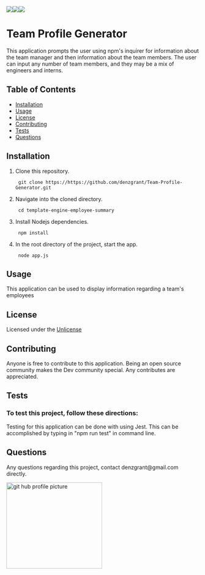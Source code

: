

<img src="https://img.shields.io/badge/Node-12.16.3-brightgreen"><img src="https://img.shields.io/badge/-JavaScript-brightgreen"><img src="https://img.shields.io/github/followers/denzgrant?label=follow&style=social">
       
  <h1>Team Profile Generator</h1>
  <p>This application prompts the user using npm's inquirer for information about the team manager and then information about the team members. The user can input any number of team members, and they may be a mix of engineers and interns.
</p>
  <h2>Table of Contents</h2>
  <ul> 
   <li><a href="#Installation">Installation</a></li> 
   <li><a href="#Usage">Usage</a></li>   
   <li><a href="#License">License</a></li>   
   <li><a href="#Contributing">Contributing</a></li>   
   <li><a href="#Tests">Tests</a></li>   
   <li><a href="#Questions">Questions</a></li>                         
  </ul>
  <h2 id="Installation">Installation</h2>                         
  <p>
  <ol>
<li>Clone this repository.<pre><code> git <span class="hljs-keyword">clone</span> <span class="hljs-title">https</span>://https://github.com/denzgrant/Team-Profile-Generator.git
</code></pre></li>
<li>Navigate into the cloned directory.<pre><code> cd <span class="hljs-keyword">template</span>-engine-employee-summary
</code></pre></li>
<li>Install Nodejs dependencies.<pre><code> npm <span class="hljs-keyword">install</span>
</code></pre></li>
<li>In the root directory of the project, start the app.<pre><code> <span class="hljs-keyword">node</span> <span class="hljs-title">app</span>.js
</code></pre></li>
</ol>
  <h2 id="Usage">Usage</h2>
  <p>This application can be used to display information regarding a team's employees</p> 
  <h2 id="License">License</h2>
  <p>Licensed under the <a href="./README.md">Unlicense</a></p>
  <h2 id="Contributing">Contributing</h2>
  <p>Anyone is free to contribute to this application. Being an open source community makes the Dev community special. Any contributes are appreciated. </p>
  <h2 id="Tests">Tests</h2>
  <h3>To test this project, follow these directions:</h3>
  <p>Testing for this application can be done with using Jest. This can be accomplished by typing in "npm run test" in command line. </p>
  <h2 id="Questions">Questions</h2>
  <p style="strong">Any questions regarding this project, contact denzgrant@gmail.com directly.</p> 
  <img src="https://avatars.githubusercontent.com/u/58059554?" alt="git hub profile picture" height="225" width="250"                    
  
